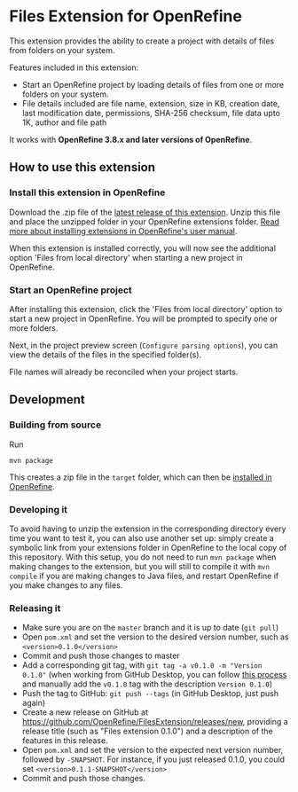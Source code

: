 # Files Extension for OpenRefine

This extension provides the ability to create a project with details of files from folders on your system.

Features included in this extension:
* Start an OpenRefine project by loading details of files from one or more folders on your system.
* File details included are file name, extension, size in KB, creation date, last modification date, permissions, SHA-256 checksum, file data upto 1K, author and file path


It works with **OpenRefine 3.8.x and later versions of OpenRefine**. 

## How to use this extension

### Install this extension in OpenRefine

Download the .zip file of the [latest release of this extension](https://github.com/OpenRefine/FilesExtension/releases).
Unzip this file and place the unzipped folder in your OpenRefine extensions folder. [Read more about installing extensions in OpenRefine's user manual](https://docs.openrefine.org/manual/installing#installing-extensions).

When this extension is installed correctly, you will now see the additional option 'Files from local directory' when starting a new project in OpenRefine. 

### Start an OpenRefine project

After installing this extension, click the 'Files from local directory' option to start a new project in OpenRefine. You will be prompted to specify one or more folders.

Next, in the project preview screen (`Configure parsing options`), you can view the details of the files in the specified folder(s).

File names will already be reconciled when your project starts.

## Development

### Building from source

Run     
```
mvn package
```

This creates a zip file in the `target` folder, which can then be [installed in OpenRefine](https://docs.openrefine.org/manual/installing#installing-extensions).

### Developing it

To avoid having to unzip the extension in the corresponding directory every time you want to test it, you can also use another set up: simply create a symbolic link from your extensions folder in OpenRefine to the local copy of this repository. With this setup, you do not need to run `mvn package` when making changes to the extension, but you will still to compile it with `mvn compile` if you are making changes to Java files, and restart OpenRefine if you make changes to any files.

### Releasing it

- Make sure you are on the `master` branch and it is up to date (`git pull`)
- Open `pom.xml` and set the version to the desired version number, such as `<version>0.1.0</version>`
- Commit and push those changes to master
- Add a corresponding git tag, with `git tag -a v0.1.0 -m "Version 0.1.0"` (when working from GitHub Desktop, you can follow [this process](https://docs.github.com/en/desktop/contributing-and-collaborating-using-github-desktop/managing-commits/managing-tags) and manually add the `v0.1.0` tag with the description `Version 0.1.0`)
- Push the tag to GitHub: `git push --tags` (in GitHub Desktop, just push again)
- Create a new release on GitHub at https://github.com/OpenRefine/FilesExtension/releases/new, providing a release title (such as "Files extension 0.1.0") and a description of the features in this release.
- Open `pom.xml` and set the version to the expected next version number, followed by `-SNAPSHOT`. For instance, if you just released 0.1.0, you could set `<version>0.1.1-SNAPSHOT</version>`
- Commit and push those changes.
